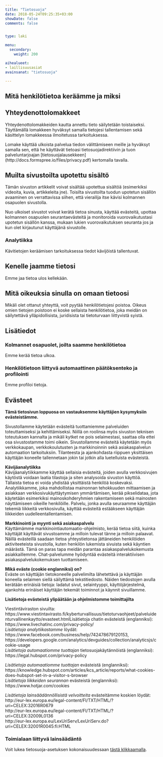 ```yaml
---
title: "Tietosuoja"
date: 2018-05-24T09:25:35+03:00
showDate: false
comments: false


type: laki

menu:
  secondary:
    weight: 200

aihealueet:
- laillisuusasiat
avainsanat: "tietosuoja"

---
```


<h2>Mitä henkilötietoa keräämme ja miksi</h2>


<h2>Yhteydenottolomakkeet</h2>
<p>Yhteydenottolomakkeiden kautta annettu tieto säilytetään toistaiseksi. Täyttämällä lomakkeen hyväksyt samalla tietojesi tallentamisen sekä käsittelyn lomakkeessa ilmoitetussa tarkoituksessa.</p>
<p>Lomake käyttää ulkoista palvelua tiedon välittämiseen meille ja hyväksyt samalla sen, että he käyttävät tietoasi tietosuojadirektiivin ja tuon palveluntarjoajan [tietosuojalausekkeen](http://docs.formspree.io/files/privacy.pdf) kertomalla tavalla.</p>
<h2>Muilta sivustoilta upotettu sisältö</h2>
<p>Tämän sivuston artikkelit voivat sisältää upotettua sisältöä (esimerkiksi videoita, kuvia, artikkeleita jne). Toisilta sivustoilta tuodun upotetun sisällön avaaminen on verrattavissa siihen, että vierailija itse kävisi kolmannen osapuolen sivustolla.</p>
<p>Nuo ulkoiset sivustot voivat kerätä tietoa sinusta, käyttää evästeitä, upottaa kolmannen osapuolen seurantaevästeitä ja monitoroida vuorovaikutustasi upotetun sisällön kanssa, mukaan lukien vuorovaikutuksen seuranta jos ja kun olet kirjautunut käyttäjänä sivustolle.</p>
<h3>Analytiikka</h3>
<p>Kävitietojen keräämisen tarkoituksessa tiedot kävijöistä tallentuvat.</p>
<h2>Kenelle jaamme tietosi</h2>
<p>Emme jaa tietoa ulos kellekään.</p>

<h2>Mitä oikeuksia sinulla on omaan tietoosi</h2>
<p>Mikäli olet ottanut yhteyttä, voit pyytää henkilötietojesi poistoa. Oikeus omien tietojen poistoon ei koske sellaista henkilötietoa, joka meidän on säilytettävä ylläpidollisista, juridisista tai tietoturvaan liittyvistä syistä.</p>


<h2>Lisätiedot</h2>
<h3>Kolmannet osapuolet, joilta saamme henkilötietoa</h3>
<p>Emme kerää tietoa ulkoa.</p>
<h3>Henkilötietoon liittyvä automaattinen päätöksenteko ja profilointi</h3>
<p>Emme profiloi tietoja.</p>
<h2>Evästeet</h2>
<p><strong>Tämä tietosivun loppuosa on vastauksemme käyttäjien kysymyksiin evästeistämme.</strong></p>
<p>Sivustollamme käytetään evästeitä tuottamiemme palveluiden toteuttamiseksi ja kehittämiseksi. Niillä on roolinsa myös sivuston teknisen toteutuksen kannalta ja mikäli kytket ne pois selaimestasi, saattaa olla ettei osa sivustostamme toimi oikein. Sivustollamme evästeitä käytetään myös verkkokaupan, verkkokoulutusten ja markkinoinnin sekä asiakaspalvelun automaation tarkoituksiin. Tilanteesta ja ajankohdasta riippuen yksittäisen käyttäjän koneelle tallennetaan jokin tai jotkin alla luetelluista evästeistä.</p>
<p><strong>Kävijäanalytiikka</strong><br />
Kävijäanalytiikkamme käyttää sellaisia evästeitä, joiden avulla verkkosivujen käytöstä voidaan laatia tilastoja ja siten analysoida sivuston käyttöä. Tällaista tietoa ei voida yhdistää yksittäistä henkilöä koskevaksi. Analytiikkamme, joka mahdollistaa mainonnan tehokkuuden mittaamisen ja asiakkaan verkkosivukäyttäytymisen ymmärtämisen, kerää pikselidataa, jota käytetään esimerkiksi mainoskohderyhmien rakentamiseen sekä mainosten näyttämiseen oikeille henkilöille. Palvelu, jonka avulla seuraamme käyttäjän tekemiä liikkeitä verkkosivulla, käyttää evästeitä estääkseen käyttäjän liikkeiden uudelleentallentamisen.</p>
<p><strong>Markkinointi ja myynti sekä asiakaspalvelu</strong><br />
Käyttämämme markkinointiautomaatio-ohjelmisto, kerää tietoa siitä, kuinka käyttäjät käyttävät sivustoamme ja milloin tulevat tänne ja milloin palaavat. Näillä evästeillä saadaan tietoa yhteystietonsa jättäneiden henkilöiden aktiviteeteista sivustolla, kuten henkilön lukemista sivuista sekä käyntien määrästä. Tämä on paras tapa meidän parantaa asiakaspalvelukokemusta asiakkaillemme. Chat-palvelumme hyödyntää evästeitä interaktiivisen asiakaspalvelukokemuksen tuottamiseen.</p>
<p><strong>Mikä eväste (cookie englanniksi) on?</strong><br />
Eväste on käyttäjän tietokoneelle palvelimilta lähetettävä ja käyttäjän koneella selaimen siellä säilyttämä tekstitiedosto. Näiden tiedostojen avulla kerätään erinäisiä tietoja: ladatut sivut, selaintyyppi, käyttöjärjestelmä, ajankohta erinäiset käyttäjän tekemät toiminnot ja käynnit sivuillamme.</p>
<p><strong>Lisätietoja evästeistä ylipäätään ja ohjelmistomme toimittajilta</strong></p>
<p>Viestintäviraston sivuilta: https://www.viestintavirasto.fi/kyberturvallisuus/tietoturvaohjeet/palveluidenturvallinenkaytto/evasteet.htmlLisätietoja chatin evästeistä (englanniksi): https://www.livechatinc.com/privacy-policy/<br />
<em>Lisätietoja analytiikastamme</em> löydät: https://www.facebook.com/business/help/742478679120153, https://developers.google.com/analytics/devguides/collection/analyticsjs/cookie-usage<br />
<em>Lisätietoja automaatiomme tuottajan</em> tietosuojakäytännöistä (englanniksi): https://legal.hubspot.com/privacy-policy</p>
<p><em>Lisätietoja automaatiomme tuottajan</em> evästeistä (englanniksi): https://knowledge.hubspot.com/articles/kcs_article/reports/what-cookies-does-hubspot-set-in-a-visitor-s-browser<br />
<em>Lisätietoja liikkeiden seurannan</em> evästeistä (englanniksi): https://www.hotjar.com/cookies</p>
<p><em>Lisätietoja lainsäädännöllisistä velvoitteita</em> evästeitämme koskien löydät: http://eur-lex.europa.eu/legal-content/FI/TXT/HTML/?uri=CELEX:32016R0679<br />
http://eur-lex.europa.eu/legal-content/FI/TXT/HTML/?uri=CELEX:32009L0136<br />
http://eur-lex.europa.eu/LexUriServ/LexUriServ.do?uri=CELEX:32001R0045:fi:HTML</p>
<h3>Toimialaan liittyvä lainsäädäntö</h3>
<p>Voit lukea tietosuoja-asetuksen kokonaisuudessaan <a href="https://eur-lex.europa.eu/legal-content/FI/TXT/HTML/?uri=OJ:L:2016:119:FULL&amp;from=FI#d1e1874-1-1" target="_blank" rel="noopener">tästä klikkaamalla</a>.</p>